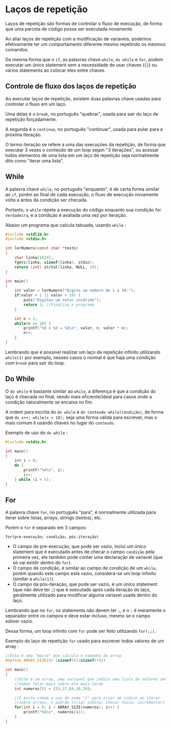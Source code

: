 # Laços de repetição
Laços de repetição são formas de controlar o fluxo de execução, de forma que uma parcela de código possa ser executada novamente.

Ao aliar laços de repetição com a modificação de variaveis, podemos efetivamente ter um comportamento diferente mesmo repetindo os mesmos comandos.

Da mesma forma que o `if`, as palavras chave `while`, `do while` e `for`, podem executar um único statement sem a necessidade de usar chaves (`{}`) ou vários statements ao colocar eles entre chaves.

## Controle de fluxo dos laços de repetição

Ao executar laços de repetição, existem duas palavras chave usadas para controlar o fluxo em um laço.

Uma delas é o `break`, no português "quebrar", usada para sair do laço de repetição forçadamente.

A segunda é o `continue`, no português "continuar", usada para pular para a próxima iteração.

O termo iteração se refere a uma das execuções da repetição, de forma que executar 3 vezes o conteúdo de um loop sejam "3 iterações", ou acessar todos elementos de uma lista em um laço de repetição seja normalmente dito como "iterar uma lista".

## While
A palavra chave `while`, no português "enquanto", é de certa forma similar ao `if`, porém ao final de cada execução, o fluxo de execução novamente volta a antes da condição ser checada.

Portanto, o `while` repete a execução do código enquanto sua condição for `Verdadeira`, e a condição é avaliada uma vez por iteração.


Abaixo um programa que calcula tabuada, usando `while` :

```c
#include <stdlib.h>
#include <stdio.h>

int lerNumero(const char *texto)
{
    char linha[1024];
    fgets(linha, sizeof(linha), stdin);
    return (int) strtol(linha, NULL, 10);
}

int main()
{
    int valor = lerNumero("Digite um número de 1 a 10:");
    if(valor < 1 || valor > 10) {
        puts("Digitou um valor inválido");
        return 1; //Finaliza o programa
    }

    int n = 1;
    while(n <= 10) {
        printf("%d x %d = %d\n", valor, n, valor * n);
        n++;
    }
}

```

Lembrando que é possível realizar um laço de repetição infinito utilizando `while(1)` por exemplo, nesses casos o normal é que haja uma condição com `break` para sair do loop.

## Do While
O `do while` é bastante similar ao `while`, a diferença é que a condição do laço é checada no final, sendo mais eficiente/ideal para casos onde a condição naturalmente se encaixa no fim.

A ordem para escrita do `do while` é `do conteudo while(condição)`, de forma que `do x++; while(x < 10);` seja uma forma válida para escrever, mas o mais comum é usando chaves no lugar do `conteudo`.

Exemplo de uso do `do while` : 

```c
#include <stdio.h>

int main()
{
    int i = 0;
    do {
        printf("%d\n", i);
        i++;
    } while (i < 5);
}
```

## For
A palavra chave `for`, no português "para", é normalmente utilizada para iterar sobre listas, arrays, strings (textos), etc.

Porém o `for` é separado em 3 campos: 

`for(pre-execução; condição; pós-iteração)`

- O campo de pre-execução, que pode ser vazio, inclui um único statement que é executado antes de checar o campo `condição` pela primeira vez, ele também pode conter uma declaração de variavel (que só vai existir dentro do `for`).
- O campo de condição, é similar ao campo de condição de um `while`, porém quando este campo está vazio, considera-se um loop infinito (similar a `while(1)`).
- O campo da pós-iteração, que pode ser vazio, é um único statement (que não deve ter `;`) que é executado após cada iteração do laço, geralmente utilizado para modificar alguma variavel usada dentro do laço.

Lembrando que no `for`, os statements não devem ter `;`, e o `;` é meramente o separador entre os campos e deve estar incluso, mesmo se o campo estiver vazio.

Dessa forma, um loop infinito com `for` pode ser feito utilizando `for(;;)`.

Exemplo do laço de repetição `for` usado para escrever todos valores de um array : 

```c
//Esta é uma "macro" que calcula o tamanho do array
#define ARRAY_SIZE(X) (sizeof(X)/sizeof(*X))

int main()
{
    //Este é um array, uma variavel que indica uma lista de valores sequenciais
    //Vamos falar mais sobre ele mais tarde
    int numeros[5] = {53,37,84,28,39};

    //É muito comum o uso do nome "i" para criar um indice ao iterar
    //sobre arrays, o padrão (criar indice; checar faixa; incrementar) é muito comum
    for(int i = 0; i < ARRAY_SIZE(numeros); i++) {
        printf("%d\n", numeros[i]);
    }
}
```
